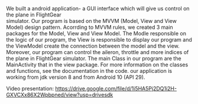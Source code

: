 We built a android application- a GUI interface which will give us control on the plane in FlightGear   
simulator.
Our program is based on the MVVM (Model, View and View Model) design pattern. 
Acorrding to MVVM rules, we created 3 main packages for the Model, View and View Model. The Modle responsible on the logic of our program, the View is responsible to display our program and the ViewModel create the connection between the model and the view.
Moreover, our program can control the aileron, throttle and more indices of the plane in FlightGear simulator. 
The main Class in our program are the MainActivity that in the view package.
For more information on the classes and functions, see the documentation in the code.
our application is working from jdk version 8 and from Android 10 (API 29).

Video presentation:
https://drive.google.com/file/d/1i5HA5Pj2DQ1i2H-GXVCXx86X2Wpbpned/view?usp=drivesdk
